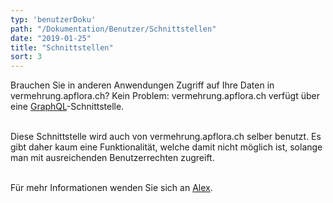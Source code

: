 ```yaml
---
typ: 'benutzerDoku'
path: "/Dokumentation/Benutzer/Schnittstellen"
date: "2019-01-25"
title: "Schnittstellen"
sort: 3
---
```


Brauchen Sie in anderen Anwendungen Zugriff auf Ihre Daten in vermehrung.apflora.ch? Kein Problem: vermehrung.apflora.ch verfügt über eine [GraphQL](https://github.com/facebook/graphql)-Schnittstelle.<br/><br/>

Diese Schnittstelle wird auch von vermehrung.apflora.ch selber benutzt. Es gibt daher kaum eine Funktionalität, welche damit nicht möglich ist, solange man mit ausreichenden Benutzerrechten zugreift.<br/><br/>

Für mehr Informationen wenden Sie sich an [Alex](mailto:alex@gabriel-software.ch).